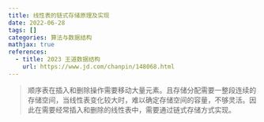 ```yaml
---
title: 线性表的链式存储原理及实现
date: 2022-06-28
tags: []
categories: 算法与数据结构
mathjax: true
references:
  - title: 2023 王道数据结构
    url: https://www.jd.com/chanpin/148068.html
---
```


> 顺序表在插入和删除操作需要移动大量元素。且存储分配需要一整段连续的存储空间，当线性表变化较大时，难以确定存储空间的容量，不够灵活。因此在需要经常插入和删除的线性表中，需要通过链式存储方式实现。

<!--more-->





